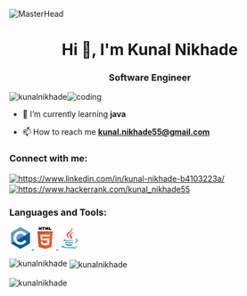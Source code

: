 ![MasterHead](https://i.gifer.com/origin/1d/1dc2e92177c43cac5bd2f59de5381a15_w200.webp)
<h1 align="center">Hi 👋, I'm Kunal Nikhade</h1>
<h3 align="center">Software Engineer</h3>
<img align="right" alt="coding" width="400" src="https://media1.giphy.com/media/qgQUggAC3Pfv687qPC/200.webp?cid=ecf05e47cshr2bxjv560vgj3g9e24lflu5er9fornqi4h0qu&ep=v1_gifs_search&rid=200.webp&ct=g">
<p align="left"> <img src="https://komarev.com/ghpvc/?username=kunalnikhade&label=Profile%20views&color=0e75b6&style=flat" alt="kunalnikhade" /> </p>

- 🌱 I’m currently learning **java**

- 📫 How to reach me **kunal.nikhade55@gmail.com**

<h3 align="left">Connect with me:</h3>
<p align="left">
<a href="https://linkedin.com/in/https://www.linkedin.com/in/kunal-nikhade-b4103223a/" target="blank"><img align="center" src="https://raw.githubusercontent.com/rahuldkjain/github-profile-readme-generator/master/src/images/icons/Social/linked-in-alt.svg" alt="https://www.linkedin.com/in/kunal-nikhade-b4103223a/" height="30" width="40" /></a>
<a href="https://www.hackerrank.com/https://www.hackerrank.com/kunal_nikhade55" target="blank"><img align="center" src="https://raw.githubusercontent.com/rahuldkjain/github-profile-readme-generator/master/src/images/icons/Social/hackerrank.svg" alt="https://www.hackerrank.com/kunal_nikhade55" height="30" width="40" /></a>
</p>

<h3 align="left">Languages and Tools:</h3>
<p align="left"> <a href="https://www.cprogramming.com/" target="_blank" rel="noreferrer"> <img src="https://raw.githubusercontent.com/devicons/devicon/master/icons/c/c-original.svg" alt="c" width="40" height="40"/> </a> <a href="https://www.w3.org/html/" target="_blank" rel="noreferrer"> <img src="https://raw.githubusercontent.com/devicons/devicon/master/icons/html5/html5-original-wordmark.svg" alt="html5" width="40" height="40"/> </a> <a href="https://www.java.com" target="_blank" rel="noreferrer"> <img src="https://raw.githubusercontent.com/devicons/devicon/master/icons/java/java-original.svg" alt="java" width="40" height="40"/> </a> </p>

<p><img align="left" src="https://github-readme-stats.vercel.app/api/top-langs?username=kunalnikhade&show_icons=true&locale=en&layout=compact" alt="kunalnikhade" /></p>

<p>&nbsp;<img align="center" src="https://github-readme-stats.vercel.app/api?username=kunalnikhade&show_icons=true&locale=en" alt="kunalnikhade" /></p>

<p><img align="center" src="https://github-readme-streak-stats.herokuapp.com/?user=kunalnikhade&" alt="kunalnikhade" /></p>

